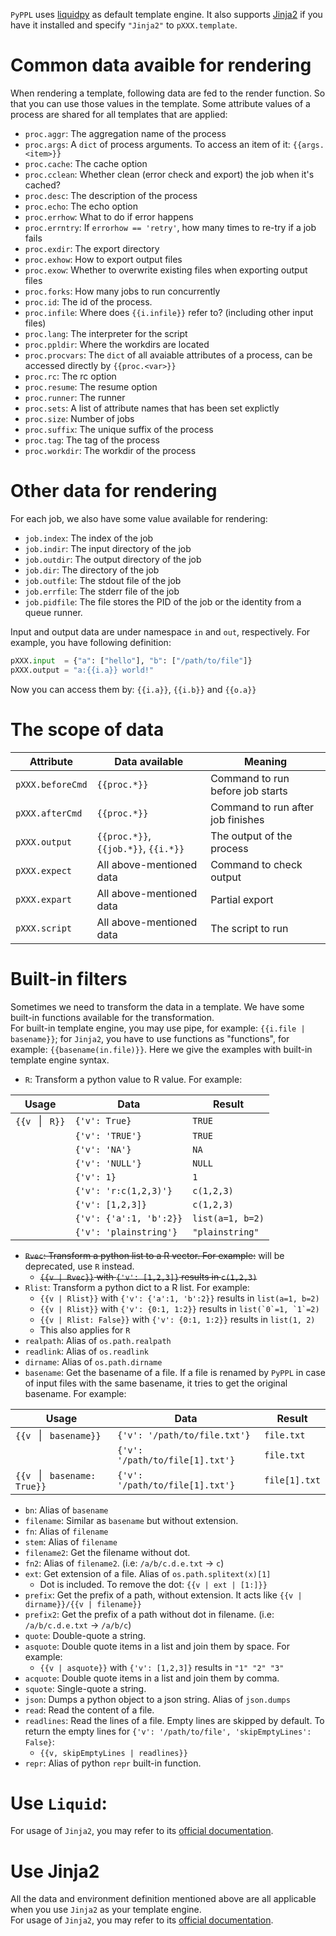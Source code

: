 
`PyPPL` uses [liquidpy][1] as default template engine. It also supports [Jinja2][2] if you have it installed and specify `"Jinja2"` to `pXXX.template`.

# Common data avaible for rendering
When rendering a template, following data are fed to the render function. So that you can use those values in the template. Some attribute values of a process are shared for all templates that are applied:

* `proc.aggr`: The aggregation name of the process
* `proc.args`: A `dict` of process arguments. To access an item of it: `{{args.<item>}}`
* `proc.cache`: The cache option
* `proc.cclean`: Whether clean (error check and export) the job when it's cached?
* `proc.desc`: The description of the process
* `proc.echo`: The echo option
* `proc.errhow`: What to do if error happens
* `proc.errntry`: If `errorhow == 'retry'`, how many times to re-try if a job fails
* `proc.exdir`: The export directory
* `proc.exhow`: How to export output files
* `proc.exow`: Whether to overwrite existing files when exporting output files
* `proc.forks`: How many jobs to run concurrently
* `proc.id`: The id of the process.
* `proc.infile`: Where does `{{i.infile}}` refer to? (including other input files)
* `proc.lang`: The interpreter for the script
* `proc.ppldir`: Where the workdirs are located
* `proc.procvars`: The `dict` of all avaiable attributes of a process, can be accessed directly by `{{proc.<var>}}`
* `proc.rc`: The rc option
* `proc.resume`: The resume option
* `proc.runner`: The runner
* `proc.sets`: A list of attribute names that has been set explictly
* `proc.size`: Number of jobs
* `proc.suffix`: The unique suffix of the process
* `proc.tag`: The tag of the process
* `proc.workdir`: The workdir of the process

# Other data for rendering
For each job, we also have some value available for rendering:

* `job.index`: The index of the job
* `job.indir`: The input directory of the job
* `job.outdir`: The output directory of the job
* `job.dir`: The directory of the job
* `job.outfile`: The stdout file of the job
* `job.errfile`: The stderr file of the job
* `job.pidfile`: The file stores the PID of the job or the identity from a queue runner.

Input and output data are under namespace `in` and `out`, respectively.
For example, you have following definition:
```python
pXXX.input  = {"a": ["hello"], "b": ["/path/to/file"]}
pXXX.output = "a:{{i.a}} world!"
```
Now you can access them by: `{{i.a}}`, `{{i.b}}` and `{{o.a}}`

# The scope of data
|Attribute|Data available|Meaning|
|---------|------------|-------|
|`pXXX.beforeCmd`|`{{proc.*}}`|Command to run before job starts|
|`pXXX.afterCmd`|`{{proc.*}}`|Command to run after job finishes|
|`pXXX.output`|`{{proc.*}}`, `{{job.*}}`, `{{i.*}}`|The output of the process|
|`pXXX.expect`|All above-mentioned data|Command to check output|
|`pXXX.expart`|All above-mentioned data|Partial export|
|`pXXX.script`|All above-mentioned data|The script to run|

# Built-in filters
Sometimes we need to transform the data in a template. We have some built-in functions available for the transformation.  
For built-in template engine, you may use pipe, for example: `{{i.file | basename}}`; for `Jinja2`, you have to use functions as "functions", for example: `{{basename(in.file)}}`. Here we give the examples with built-in template engine syntax.

- `R`: Transform a python value to R value. For example:

| Usage | Data | Result |
|-------|------|--------|
| `{{v ` &#x7c; ` R}}` | `{'v': True}` | `TRUE` |
|| `{'v': 'TRUE'}` | `TRUE` | 
|| `{'v': 'NA'}` | `NA` |  
|| `{'v': 'NULL'}` | `NULL` |
|| `{'v': 1}` | `1` |
|| `{'v': 'r:c(1,2,3)'}` | `c(1,2,3)` |
|| `{'v': [1,2,3]}` | `c(1,2,3)` |
|| `{'v': {'a':1, 'b':2}}` | `list(a=1, b=2)` |
|| `{'v': 'plainstring'}` | `"plainstring"` |
  
- ~~`Rvec`: Transform a python list to a R vector. For example:~~ will be deprecated, use `R` instead.
  - ~~`{{v | Rvec}}` with `{'v': [1,2,3]}` results in `c(1,2,3)`~~
- `Rlist`: Transform a python dict to a R list. For example:
  - `{{v | Rlist}}` with `{'v': {'a':1, 'b':2}}` results in `list(a=1, b=2)`
  - `{{v | Rlist}}` with `{'v': {0:1, 1:2}}` results in ```list(`0`=1, `1`=2)```
  - `{{v | Rlist: False}}` with `{'v': {0:1, 1:2}}` results in ```list(1, 2)```
  - This also applies for `R`
- `realpath`: Alias of `os.path.realpath`
- `readlink`: Alias of `os.readlink`
- `dirname`: Alias of `os.path.dirname`
- `basename`: Get the basename of a file. If a file is renamed by `PyPPL` in case of input files with the same basename, it tries to get the original basename. For example:

| Usage | Data | Result |
|-------|------|--------|
| `{{v ` &#x7c; ` basename}}` | `{'v': '/path/to/file.txt'}` | `file.txt` |
|| `{'v': '/path/to/file[1].txt'}` | `file.txt` |
| `{{v ` &#x7c; ` basename: True}}` | `{'v': '/path/to/file[1].txt'}` | `file[1].txt`| 
  
- `bn`: Alias of `basename`
- `filename`: Similar as `basename` but without extension.
- `fn`: Alias of `filename`
- `stem`: Alias of `filename`
- `filename2`: Get the filename without dot.
- `fn2`: Alias of `filename2`. (i.e: `/a/b/c.d.e.txt` -> `c`)
- `ext`: Get extension of a file. Alias of `os.path.splitext(x)[1]`
  - Dot is included. To remove the dot: `{{v | ext | [1:]}}`
- `prefix`: Get the prefix of a path, without extension. It acts like `{{v | dirname}}/{{v | filename}}`
- `prefix2`: Get the prefix of a path without dot in filename. (i.e: `/a/b/c.d.e.txt` -> `/a/b/c`)
- `quote`: Double-quote a string.
- `asquote`: Double quote items in a list and join them by space. For example:
  - `{{v | asquote}}` with `{'v': [1,2,3]}` results in `"1" "2" "3"`
- `acquote`: Double quote items in a list and join them by comma.
- `squote`: Single-quote a string.
- `json`: Dumps a python object to a json string. Alias of `json.dumps`
- `read`: Read the content of a file.
- `readlines`: Read the lines of a file. Empty lines are skipped by default. To return the empty lines for `{'v': '/path/to/file', 'skipEmptyLines': False}`: 
  - `{{v, skipEmptyLines | readlines}}`
- `repr`: Alias of python `repr` built-in function.

# Use `Liquid`:
For usage of `Jinja2`, you may refer to its [official documentation][1].

# Use Jinja2
All the data and environment definition mentioned above are all applicable when you use `Jinja2` as your template engine.  
For usage of `Jinja2`, you may refer to its [official documentation][2].


[1]: https://github.com/pwwang/liquidpy
[2]: http://jinja.pocoo.org/
